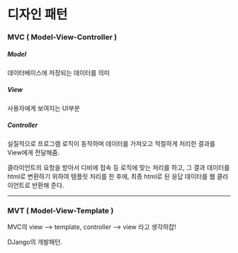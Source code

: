 # 디자인 패턴



### MVC ( Model-View-Controller )

##### Model

데이터베이스에 저장되는 데이터를 의미

##### View

사용자에게 보여지는 UI부분

##### Controller

실질적으로 프로그램 로직이 동작하며 데이터를 가져오고 적절하게 처리한 결과를 View에게 전달해줌.

클라이언트의 요청을 받아서 디비에 접속 등 로직에 맞는 처리를 하고, 그 결과 데이터를 html로 변환하기 위하여 템플릿 처리를 한 후에, 최종 html로 된 응답 데이터를 웹 클라이언트로 반환해 준다.



---

### MVT ( Model-View-Template )

MVC의 view --> template, controller --> view 라고 생각하잡!

DJango의 개발패턴.

